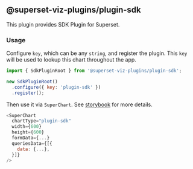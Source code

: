 ## @superset-viz-plugins/plugin-sdk



This plugin provides SDK Plugin for Superset.

### Usage

Configure `key`, which can be any `string`, and register the plugin. This `key` will be used to lookup this chart throughout the app.

```js
import { SdkPluginRoot } from '@superset-viz-plugins/plugin-sdk';

new SdkPluginRoot()
  .configure({ key: 'plugin-sdk' })
  .register();
```

Then use it via `SuperChart`. See [storybook](https://apache-superset.github.io/superset-ui/?selectedKind=plugin-chart-plugin-super-plugin) for more details.

```js
<SuperChart
  chartType="plugin-sdk"
  width={600}
  height={600}
  formData={...}
  queriesData={[{
    data: {...},
  }]}
/>
